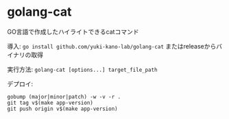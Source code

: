 
# golang-cat

GO言語で作成したハイライトできるcatコマンド

導入: `go install github.com/yuki-kano-lab/golang-cat` またはreleaseからバイナリの取得

実行方法: `golang-cat [options...] target_file_path`

デプロイ:
```
gobump (major|minor|patch) -w -v -r .
git tag v$(make app-version)
git push origin v$(make app-version)
```
